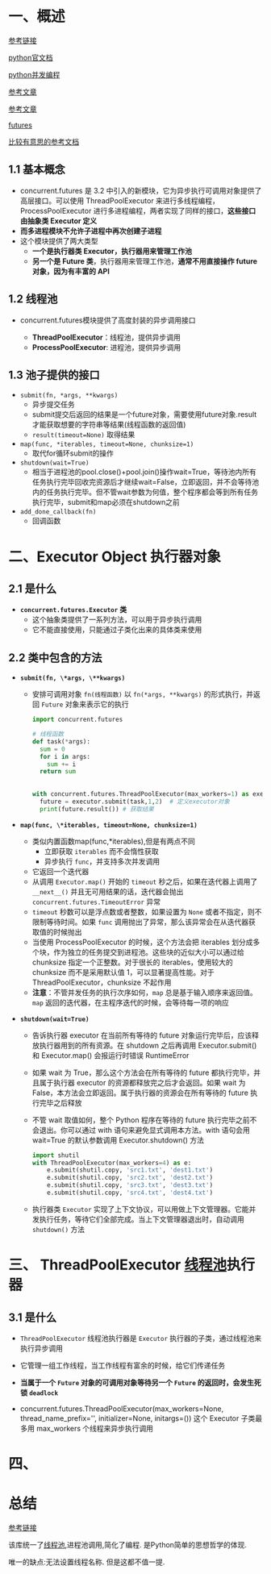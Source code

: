 # 一、概述

[参考链接](https://blog.csdn.net/jpch89/article/details/87643972?ops_request_misc=%257B%2522request%255Fid%2522%253A%2522165413532816782388013843%2522%252C%2522scm%2522%253A%252220140713.130102334.pc%255Fall.%2522%257D&request_id=165413532816782388013843&biz_id=0&utm_medium=distribute.pc_search_result.none-task-blog-2~all~first_rank_ecpm_v1~hot_rank-1-87643972-null-null.142^v11^pc_search_result_control_group,157^v12^control&utm_term=concurrent.futures&spm=1018.2226.3001.4187)

[python官文档](https://docs.python.org/zh-cn/3/library/concurrent.futures.html)

[python并发编程](https://python-parallel-programmning-cookbook.readthedocs.io/zh_CN/latest/index.html)

[参考文章](https://blog.csdn.net/The_Time_Runner/article/details/99652083?ops_request_misc=%257B%2522request%255Fid%2522%253A%2522165476507316782388057594%2522%252C%2522scm%2522%253A%252220140713.130102334.pc%255Fall.%2522%257D&request_id=165476507316782388057594&biz_id=0&utm_medium=distribute.pc_search_result.none-task-blog-2~all~first_rank_ecpm_v1~rank_v31_ecpm-1-99652083-null-null.142^v11^pc_search_result_control_group,157^v13^control&utm_term=%E5%9C%A8+concurrent.py+%E4%B8%AD%E6%89%BE%E4%B8%8D%E5%88%B0%E5%BC%95%E7%94%A8+futures+&spm=1018.2226.3001.4187)

[参考文章](https://blog.csdn.net/weixin_43841688/article/details/112345541?ops_request_misc=%257B%2522request%255Fid%2522%253A%2522165476556016781685374067%2522%252C%2522scm%2522%253A%252220140713.130102334..%2522%257D&request_id=165476556016781685374067&biz_id=0&utm_medium=distribute.pc_search_result.none-task-blog-2~all~sobaiduend~default-1-112345541-null-null.142^v11^pc_search_result_control_group,157^v13^control&utm_term=python+concurrent&spm=1018.2226.3001.4187)

[futures](https://blog.csdn.net/s695811494/article/details/113062998?ops_request_misc=%257B%2522request%255Fid%2522%253A%2522165477470816782246443073%2522%252C%2522scm%2522%253A%252220140713.130102334.pc%255Fall.%2522%257D&request_id=165477470816782246443073&biz_id=0&utm_medium=distribute.pc_search_result.none-task-blog-2~all~first_rank_ecpm_v1~rank_v31_ecpm-5-113062998-null-null.142^v11^pc_search_result_control_group,157^v13^control&utm_term=python+Future%E5%AF%B9%E8%B1%A1%E6%98%AF%E4%BB%80%E4%B9%88&spm=1018.2226.3001.4187)

[比较有意思的参考文档](https://blog.csdn.net/tianyi19/article/details/112867831?ops_request_misc=%257B%2522request%255Fid%2522%253A%2522165484545916781685370859%2522%252C%2522scm%2522%253A%252220140713.130102334.pc%255Fall.%2522%257D&request_id=165484545916781685370859&biz_id=0&utm_medium=distribute.pc_search_result.none-task-blog-2~all~first_rank_ecpm_v1~rank_v31_ecpm-5-112867831-null-null.142^v13^pc_search_result_control_group,157^v13^control&utm_term=python+concurrent.futures+%E6%98%AF%E7%BA%BF%E7%A8%8B%E5%AE%89%E5%85%A8%E7%9A%84%E5%90%97&spm=1018.2226.3001.4187)

## 1.1 基本概念

- concurrent.futures 是 3.2 中引入的新模块，它为异步执行可调用对象提供了高层接口。可以使用 ThreadPoolExecutor 来进行多线程编程，ProcessPoolExecutor 进行多进程编程，两者实现了同样的接口，**这些接口由抽象类 Executor 定义**
- **而多进程模块不允许子进程中再次创建子进程**
- 这个模块提供了两大类型
  - **一个是执行器类 Executor，执行器用来管理工作池**
  - **另一个是 Future 类**，执行器用来管理工作池，**通常不用直接操作 future 对象，因为有丰富的 API**

## 1.2 线程池

- concurrent.futures模块提供了高度封装的异步调用接口

  - **ThreadPoolExecutor**：线程池，提供异步调用
  - **ProcessPoolExecutor**: 进程池，提供异步调用

## 1.3 池子提供的接口

- `submit(fn, *args, **kwargs)`
  - 异步提交任务
  - submit提交后返回的结果是一个future对象，需要使用future对象.result才能获取想要的字符串等结果(线程函数的返回值)
  - `result(timeout=None)` 取得结果
- `map(func, *iterables, timeout=None, chunksize=1) `
  - 取代for循环submit的操作
- `shutdown(wait=True) `
  - 相当于进程池的pool.close()+pool.join()操作wait=True，等待池内所有任务执行完毕回收完资源后才继续wait=False，立即返回，并不会等待池内的任务执行完毕。但不管wait参数为何值，整个程序都会等到所有任务执行完毕，submit和map必须在shutdown之前
- `add_done_callback(fn)`
  - 回调函数

# 二、Executor Object 执行器对象

## 2.1 是什么

- **`concurrent.futures.Executor` 类**
  - 这个抽象类提供了一系列方法，可以用于异步执行调用
  - 它不能直接使用，只能通过子类化出来的具体类来使用

## 2.2 类中包含的方法

- **`submit(fn, \*args, \**kwargs)`**

  - 安排可调用对象 `fn(线程函数)` 以 `fn(*args, **kwargs)` 的形式执行，并返回 `Future` 对象来表示它的执行

    ```python
    import concurrent.futures
    
    # 线程函数
    def task(*args):
      sum = 0
      for i in args:
        sum += i
      return sum
        
      
    with concurrent.futures.ThreadPoolExecutor(max_workers=1) as executor: # 定义线程池
      future = executor.submit(task,1,2)  # 定义executor对象
      print(future.result()) # 获取结果
    ```

- **`map(func, \*iterables, timeout=None, chunksize=1)`**

  - 类似内置函数map(func,*iterables),但是有两点不同
    - 立即获取 `iterables` 而不会惰性获取
    - 异步执行 `func`，并支持多次并发调用
  - 它返回一个迭代器
  - 从调用 `Executor.map()` 开始的 `timeout` 秒之后，如果在迭代器上调用了 `__next__()` 并且无可用结果的话，迭代器会抛出 `concurrent.futures.TimeoutError` 异常
  - `timeout` 秒数可以是浮点数或者整数，如果设置为 `None` 或者不指定，则不限制等待时间。如果 `func` 调用抛出了异常，那么该异常会在从迭代器获取值的时候抛出
  - 当使用 ProcessPoolExecutor 的时候，这个方法会把 iterables 划分成多个块，作为独立的任务提交到进程池。这些块的近似大小可以通过给 chunksize 指定一个正整数。对于很长的 iterables，使用较大的 chunksize 而不是采用默认值 1，可以显著提高性能。对于 ThreadPoolExecutor，chunksize 不起作用
  - **注意**：不管并发任务的执行次序如何，`map` 总是基于输入顺序来返回值。`map` 返回的迭代器，在主程序迭代的时候，会等待每一项的响应

- **`shutdown(wait=True)`**

  - 告诉执行器 executor 在当前所有等待的 future 对象运行完毕后，应该释放执行器用到的所有资源。在 shutdown 之后再调用 Executor.submit() 和 Executor.map() 会报运行时错误 RuntimeError

  - 如果 wait 为 True，那么这个方法会在所有等待的 future 都执行完毕，并且属于执行器 executor 的资源都释放完之后才会返回。如果 wait 为 False，本方法会立即返回。属于执行器的资源会在所有等待的 future 执行完毕之后释放

  - 不管 wait 取值如何，整个 Python 程序在等待的 future 执行完毕之前不会退出。你可以通过 with 语句来避免显式调用本方法。with 语句会用 wait=True 的默认参数调用 Executor.shutdown() 方法

    ```python
    import shutil
    with ThreadPoolExecutor(max_workers=4) as e:
        e.submit(shutil.copy, 'src1.txt', 'dest1.txt')
        e.submit(shutil.copy, 'src2.txt', 'dest2.txt')
        e.submit(shutil.copy, 'src3.txt', 'dest3.txt')
        e.submit(shutil.copy, 'src4.txt', 'dest4.txt')
    ```
  
  - 执行器类 `Executor` 实现了上下文协议，可以用做上下文管理器。它能并发执行任务，等待它们全部完成。当上下文管理器退出时，自动调用 `shutdown()` 方法

# 三、 ThreadPoolExecutor [线程池](https://so.csdn.net/so/search?q=线程池&spm=1001.2101.3001.7020)执行器

## 3.1 是什么

- `ThreadPoolExecutor` 线程池执行器是 `Executor` 执行器的子类，通过线程池来执行异步调用
- 它管理一组工作线程，当工作线程有富余的时候，给它们传递任务
- **当属于一个 `Future` 对象的可调用对象等待另一个 `Future` 的返回时，会发生死锁 `deadlock`**

- concurrent.futures.ThreadPoolExecutor(max_workers=None, thread_name_prefix='', initializer=None, initargs=())
  这个 Executor 子类最多用 max_workers 个线程来异步执行调用





# 四、

# 总结

[参考链接](https://blog.csdn.net/haihaihai2232/article/details/91452217?ops_request_misc=%257B%2522request%255Fid%2522%253A%2522165476374516782395373064%2522%252C%2522scm%2522%253A%252220140713.130102334.pc%255Fall.%2522%257D&request_id=165476374516782395373064&biz_id=0&utm_medium=distribute.pc_search_result.none-task-blog-2~all~first_rank_ecpm_v1~rank_v31_ecpm-1-91452217-null-null.142^v11^pc_search_result_control_group,157^v13^control&utm_term=python+confurrent%E6%A8%A1%E5%9D%97&spm=1018.2226.3001.4187)

该库统一了[线程池](https://so.csdn.net/so/search?q=线程池&spm=1001.2101.3001.7020),进程池调用,简化了编程.
是Python简单的思想哲学的体现.

唯一的缺点:无法设置线程名称. 但是这都不值一提.